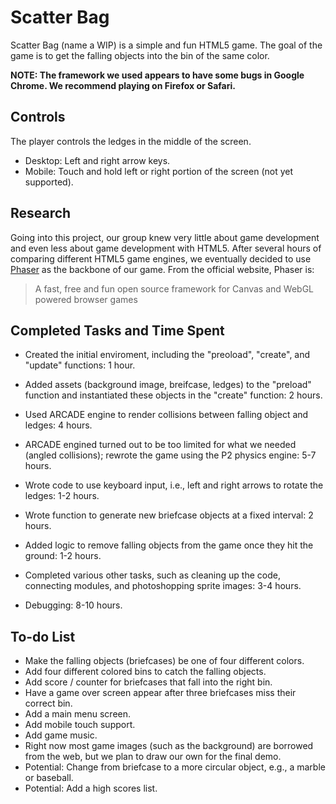 # Scatter Bag

Scatter Bag (name a WIP) is a simple and fun HTML5 game. The goal of the game is to get the falling objects into the bin of the same color.

**NOTE: The framework we used appears to have some bugs in Google Chrome. We recommend playing on Firefox or Safari.**

## Controls

The player controls the ledges in the middle of the screen.

- Desktop: Left and right arrow keys.
- Mobile: Touch and hold left or right portion of the screen (not yet supported).

## Research

Going into this project, our group knew very little about game development and even less about game development with HTML5. After several hours of comparing different HTML5 game engines, we eventually decided to use [Phaser](http://www.phaser.io) as the backbone of our game. From the official website, Phaser is:

> A fast, free and fun open source framework
> for Canvas and WebGL powered browser games

## Completed Tasks and Time Spent

- Created the initial enviroment, including the "preoload", "create", and "update" functions: 1 hour.
- Added assets (background image, breifcase, ledges) to the "preload" function and instantiated these objects in the "create" function: 2 hours.
- Used ARCADE engine to render collisions between falling object and ledges: 4 hours.
- ARCADE engined turned out to be too limited for what we needed (angled collisions); rewrote the game using the P2 physics engine: 5-7 hours.
- Wrote code to use keyboard input, i.e., left and right arrows to rotate the ledges: 1-2 hours.
- Wrote function to generate new briefcase objects at a fixed interval: 2 hours.
- Added logic to remove falling objects from the game once they hit the ground: 1-2 hours.

- Completed various other tasks, such as cleaning up the code, connecting modules, and photoshopping sprite images: 3-4 hours.
- Debugging: 8-10 hours.

## To-do List

- Make the falling objects (briefcases) be one of four different colors.
- Add four different colored bins to catch the falling objects.
- Add score / counter for briefcases that fall into the right bin.
- Have a game over screen appear after three briefcases miss their correct bin.
- Add a main menu screen.
- Add mobile touch support.
- Add game music.
- Right now most game images (such as the background) are borrowed from the web, but we plan to draw our own for the final demo.
- Potential: Change from briefcase to a more circular object, e.g., a marble or baseball.
- Potential: Add a high scores list.




